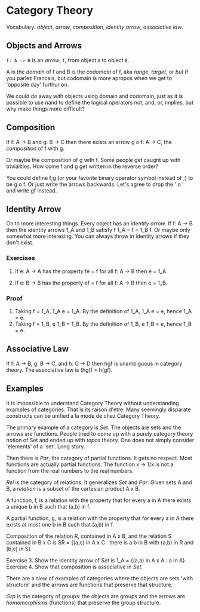 # Category Theory

Vocabulary: _object_, _arrow_, _composition_,
_identity arrow_, _associative law_.

## Objects and Arrows

`f: A -> B` is an _arrow_, `f`, from object `A` to object `B`.

A is the _domain_ of f and B is the _codomain_ of f,
aka _range_, _target_, or _but_ if you parlez Francais,
but codomain is more apropos when we get to 'opposite day' furthur on.

We could do away with objects using domain and codomain,
just as it is possible to use nand to define the logical operators
not, and, or, implies, but why make things more difficult?

## Composition

If f: A -> B and g: B -> C then there exists an arrow
g o f: A -> C, the _composition_ of f with g.

Or maybe the composition of g with f. Some people get caught
up with trivialities. How come f and g get written in the
reverse order?

You could define f;g (or your favorite binary operator symbol
instead of ;) to be g o f. Or just write the arrows backwards.
Let's agree to drop the ' o ' and write gf instead.

## Identity Arrow

On to more interesting things. Every object has an _identity arrow_.
If f: A -> B then the identity arrows 1_A and 1_B satisfy
f 1_A = f = 1_B f. Or maybe only somewhat more interesing.
You can always throw in identity arrows if they don't exist.

### Exercises

1. If e: A -> A has the property fe = f for all f: A -> B
then e = 1_A.

2. If e: B -> B has the property ef = f for all f: A -> B
then e = 1_B.

### Proof

1. Taking f = 1_A, 1_A e = 1_A. By the definition of 1_A, 1_A e = e, hence 1_A = e.
2. Taking f = 1_B, e 1_B = 1_B. By the definition of 1_B, e 1_B = e, hence 1_B = e.

## Associative Law

If f: A -> B, g: B -> C, and h: C -> D then hgf is unambiguous
in category theory. The associative law is (hg)f = h(gf).


## Examples

It is impossible to understand Category Theory without understanding
examples of categories. That is its raison d'etre. Many seemingly
disparate constructs can be unified a la mode de chez Category Theory.

The primary example of a category is _Set_. The objects are sets and
the arrows are functions. People tried to come up with a purely
category theory notion of Set and ended up with _topos_ theory.
One does not simply consider 'elements' of a 'set'. Long story.

Then there is _Par_, the category of partial functions. It gets no respect.
Most functions are actually partial functions. The function x -> 1/x
is not a function from the real numbers to the real numbers.

_Rel_ is the category of relations. It generalizes _Set_ and _Par_.
Given sets A and B, a _relation_ is a subset of the cartesian product A x B.

A function, f, is a relation with the property that for every a in A
there exists a unique b in B such that (a,b) in f.

A partial function, g, is a relation with the property that for every a in A
there exists at most one b in B such that (a,b) in f.

Composition of the relation R, contained in A x B, and the relation S
contained in B x C is
SR = {(a,c) in A x C : there is a b in B with (a,b) in R and (b,c) in S}

Exercise 3. Show the identity arrow of _Set_ is 1_A = {(a,a) in A x A : a in A}.
Exercise 4. Show that composition is associative in _Set_.

There are a slew of examples of categories where the objects are sets
'with structure' and the arrows are functions that preserve that structure.

_Grp_ is the category of groups: the objects are groups and the arrows
are _homomorphisms_ (functions) that preserve the group structure.
